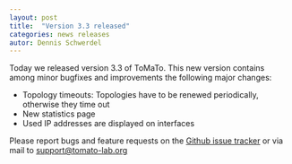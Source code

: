 ```yaml
---
layout: post
title:  "Version 3.3 released"
categories: news releases
autor: Dennis Schwerdel
---
```


Today we released version 3.3 of ToMaTo. This new version contains among minor bugfixes and improvements the following major changes:

* Topology timeouts: Topologies have to be renewed periodically, otherwise they time out
* New statistics page
* Used IP addresses are displayed on interfaces

Please report bugs and feature requests on the [Github issue tracker](http://github.org/GLab/ToMaTo/issues) or via mail to [support@tomato-lab.org](mailto:support@tomato-lab.org)
